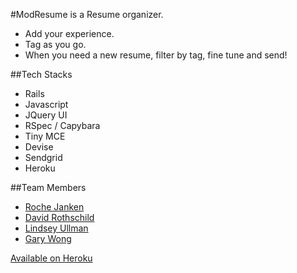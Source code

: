 #ModResume is a Resume organizer.
* Add your experience.
* Tag as you go.
* When you need a new resume, filter by tag, fine tune and send!

##Tech Stacks
* Rails
* Javascript
* JQuery UI
* RSpec / Capybara
* Tiny MCE
* Devise
* Sendgrid
* Heroku

##Team Members
* [Roche Janken](https://www.linkedin.com/in/rochejanken)
* [David Rothschild](https://www.linkedin.com/in/drothschild1)
* [Lindsey Ullman](https://www.linkedin.com/in/lullman)
* [Gary Wong](https://www.linkedin.com/in/garykwong2016)

[Available on Heroku](https://modresume.herokuapp.com/)
